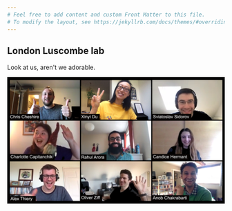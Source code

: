 ```yaml
---
# Feel free to add content and custom Front Matter to this file.
# To modify the layout, see https://jekyllrb.com/docs/themes/#overriding-theme-defaults
---
```

## London Luscombe lab

Look at us, aren't we adorable.

![Lab photo](_images/lab-photo-edit.png "Lab photo")
